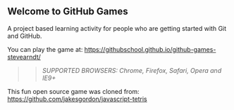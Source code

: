 ## Welcome to GitHub Games

A project based learning activity for people who are getting started with Git and GitHub.

You can play the game at: https://githubschool.github.io/github-games-stevearndt/

>> _*SUPPORTED BROWSERS*: Chrome, Firefox, Safari, Opera and IE9+_

This fun open source game was cloned from: https://github.com/jakesgordon/javascript-tetris
